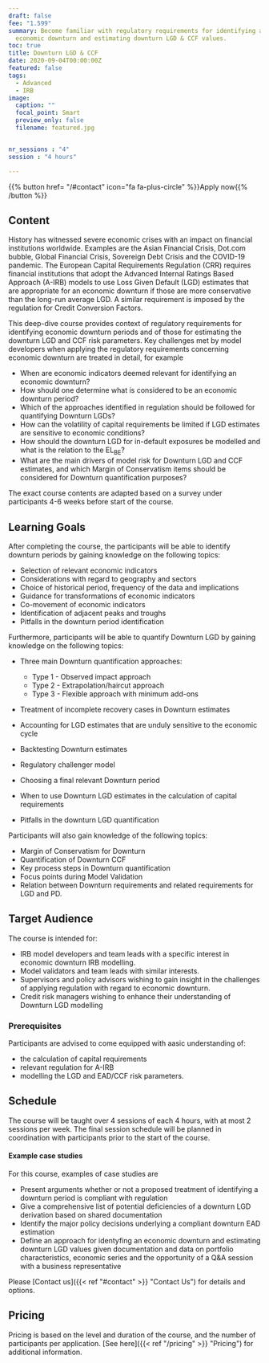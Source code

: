 ```yaml
---
draft: false
fee: "1.599"
summary: Become familiar with regulatory requirements for identifying an
  economic downturn and estimating downturn LGD & CCF values.
toc: true
title: Downturn LGD & CCF
date: 2020-09-04T00:00:00Z
featured: false
tags:
  - Advanced
  - IRB
image:
  caption: ""
  focal_point: Smart
  preview_only: false
  filename: featured.jpg


nr_sessions : "4"
session : "4 hours"

---
```

{{% button href= "/#contact" icon="fa fa-plus-circle" %}}Apply now{{% /button %}}

## Content

History has witnessed severe economic crises with an impact on financial institutions worldwide. Examples are the Asian Financial Crisis, Dot.com bubble, Global Financial Crisis, Sovereign Debt Crisis and the COVID-19 pandemic. The European Capital Requirements Regulation (CRR) requires financial institutions that adopt the Advanced Internal Ratings Based Approach (A-IRB) models to use Loss Given Default (LGD) estimates that are appropriate for an economic downturn if those are more conservative than the long-run average LGD. A similar requirement is imposed by the regulation for Credit Conversion Factors. 

This deep-dive course provides context of regulatory requirements for identifying economic downturn periods and of those for estimating the downturn LGD and CCF risk parameters. Key challenges met by model developers when applying the regulatory requirements concerning economic downturn are treated in detail, for example

* When are economic indicators deemed relevant for identifying an economic downturn?
* How should one determine what is considered to be an economic downturn period?
* Which of the approaches identified in regulation should be followed for quantifying Downturn LGDs?
* How can the volatility of capital requirements be limited if LGD estimates are sensitive to economic conditions?
* How should the downturn LGD for in-default exposures be modelled and what is the relation to the EL$_{\text{BE}}$?
* What are the main drivers of model risk for Downturn LGD and CCF estimates, and which Margin of Conservatism items should be considered for Downturn quantification purposes?

The exact course contents are adapted based on a survey under participants 4-6 weeks before start of the course.

## Learning Goals

After completing the course, the participants will be able to identify downturn periods by gaining knowledge on the following topics:

* Selection of relevant economic indicators
* Considerations with regard to geography and sectors
* Choice of historical period, frequency of the data and implications
* Guidance for transformations of economic indicators 
* Co-movement of economic indicators
* Identification of adjacent peaks and troughs
* Pitfalls in the downturn period identification

Furthermore, participants will be able to quantify Downturn LGD by gaining knowledge on the following topics:

* Three main Downturn quantification approaches:

  * Type 1 - Observed impact approach
  * Type 2 - Extrapolation/haircut approach
  * Type 3 - Flexible approach with minimum add-ons
* Treatment of incomplete recovery cases in Downturn estimates
* Accounting for LGD estimates that are unduly sensitive to the economic cycle
* Backtesting Downturn estimates
* Regulatory challenger model
* Choosing a final relevant Downturn period
* When to use Downturn LGD estimates in the calculation of capital requirements
* Pitfalls in the downturn LGD quantification

Participants will also gain knowledge of the following topics:

* Margin of Conservatism for Downturn
* Quantification of Downturn CCF
* Key process steps in Downturn quantification
* Focus points during Model Validation
* Relation between Downturn requirements and related requirements for LGD and PD.  

## Target Audience

The course is intended for:

* IRB model developers and team leads with a specific interest in economic downturn IRB modelling.
* Model validators and team leads with similar interests.
* Supervisors and policy advisors wishing to gain insight in the challenges of applying regulation with regard to economic downturn.
* Credit risk managers wishing to enhance their understanding of Downturn LGD modelling

### Prerequisites

Participants are advised to come equipped with aasic understanding of: 

* the calculation of capital requirements
* relevant regulation for A-IRB
* modelling the LGD and EAD/CCF risk parameters.


## Schedule

The course will be taught over 4 sessions of each 4 hours, with at most 2 sessions per week. The final session schedule will be planned in coordination with participants prior to the start of the course.



#### Example case studies

For this course, examples of case studies are 

 * Present arguments whether or not a proposed treatment of identifying a downturn period is compliant with regulation
 * Give a comprehensive list of potential deficiencies of a downturn LGD derivation based on shared documentation
 * Identify the major policy decisions underlying a compliant downturn EAD estimation
 * Define an approach for identyfing an economic downturn and estimating downturn LGD values given documentation and data on portfolio characteristics, economic series and the opportunity of a Q&A session with a business representative 




Please [Contact us]({{< ref "#contact" >}} "Contact Us") for details and options.
## Pricing

Pricing is based on the level and duration of the course, and the number of participants per application. [See here]({{< ref "/pricing" >}} "Pricing") for additional information.
